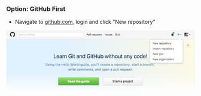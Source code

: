 
### Option: GitHub First

* Navigate to [github.com](http://github.com), login and click "New repository"

![](images/github-new-repo1.jpg)

